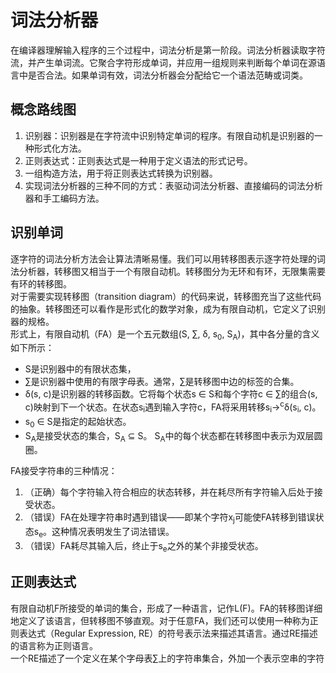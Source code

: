 # 词法分析器

在编译器理解输入程序的三个过程中，词法分析是第一阶段。词法分析器读取字符流，并产生单词流。它聚合字符形成单词，并应用一组规则来判断每个单词在源语言中是否合法。如果单词有效，词法分析器会分配给它一个语法范畴或词类。

## 概念路线图

1. 识别器：识别器是在字符流中识别特定单词的程序。有限自动机是识别器的一种形式化方法。
2. 正则表达式：正则表达式是一种用于定义语法的形式记号。
3. 一组构造方法，用于将正则表达式转换为识别器。
4. 实现词法分析器的三种不同的方式：表驱动词法分析器、直接编码的词法分析器和手工编码方法。

## 识别单词

逐字符的词法分析方法会让算法清晰易懂。我们可以用转移图表示逐字符处理的词法分析器，转移图又相当于一个有限自动机。转移图分为无环和有环，无限集需要有环的转移图。<br>
对于需要实现转移图（transition diagram）的代码来说，转移图充当了这些代码的抽象。转移图还可以看作是形式化的数学对象，成为有限自动机，它定义了识别器的规格。<br>
形式上，有限自动机（FA）是一个五元数组(S, ∑, δ, s<sub>0</sub>, S<sub>A</sub>)，其中各分量的含义如下所示：
- S是识别器中的有限状态集，
- ∑是识别器中使用的有限字母表。通常，∑是转移图中边的标签的合集。
- δ(s, c)是识别器的转移函数。它将每个状态s ∈ S和每个字符c ∈ ∑的组合(s, c)映射到下一个状态。在状态s<sub>i</sub>遇到输入字符c，FA将采用转移s<sub>i</sub>→<sup>c</sup>δ(s<sub>i</sub>, c)。
- s<sub>0</sub> ∈ S是指定的起始状态。
- S<sub>A</sub>是接受状态的集合，S<sub>A</sub> ⊆ S。 S<sub>A</sub>中的每个状态都在转移图中表示为双层圆圈。

FA接受字符串的三种情况：
1. （正确）每个字符输入符合相应的状态转移，并在耗尽所有字符输入后处于接受状态。
2. （错误）FA在处理字符串时遇到错误——即某个字符x<sub>j</sub>可能使FA转移到错误状态s<sub>e</sub>。这种情况表明发生了词法错误。
3. （错误）FA耗尽其输入后，终止于s<sub>e</sub>之外的某个非接受状态。


## 正则表达式

有限自动机F所接受的单词的集合，形成了一种语言，记作L(F)。FA的转移图详细地定义了该语言，但转移图不够直观。对于任意FA，我们还可以使用一种称为正则表达式（Regular Expression, RE）的符号表示法来描述其语言。通过RE描述的语言称为正则语言。<br>
一个RE描述了一个定义在某个字母表∑上的字符串集合，外加一个表示空串的字符
